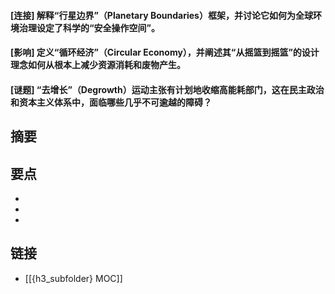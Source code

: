 #### [连接] 解释“行星边界”（Planetary Boundaries）框架，并讨论它如何为全球环境治理设定了科学的“安全操作空间”。


#### [影响] 定义“循环经济”（Circular Economy），并阐述其“从摇篮到摇篮”的设计理念如何从根本上减少资源消耗和废物产生。


#### [谜题] “去增长”（Degrowth）运动主张有计划地收缩高能耗部门，这在民主政治和资本主义体系中，面临哪些几乎不可逾越的障碍？


## 摘要


## 要点

- 
- 
- 

## 链接

- [[{h3_subfolder} MOC]]
